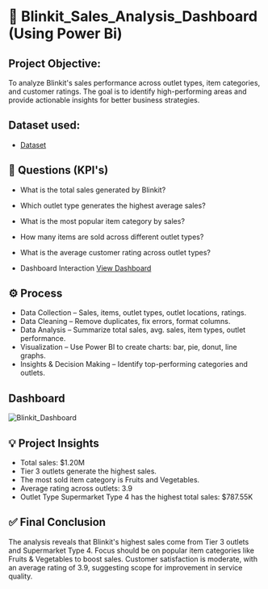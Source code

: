 # 🌟 Blinkit_Sales_Analysis_Dashboard (Using Power Bi)

## Project Objective:
To analyze Blinkit's sales performance across outlet types, item categories, and customer ratings. The goal is to identify high-performing areas and provide actionable insights for better business strategies.

## Dataset used: 
- <a href="https://github.com/BussaReddyRevanthKumar/Blinkit_Sales_Analysis_Dashboard/blob/main/blinkit%20power%20bi.pbix">Dataset</a>

## 🔎 Questions (KPI's)
- What is the total sales generated by Blinkit?
- Which outlet type generates the highest average sales?
- What is the most popular item category by sales?
- How many items are sold across different outlet types?
- What is the average customer rating across outlet types?

- Dashboard Interaction <a href="https://github.com/BussaReddyRevanthKumar/Blinkit_Sales_Analysis_Dashboard/blob/main/Blinkit_Dashboard.jpg">View Dashboard</a>

## ⚙️ Process
- Data Collection – Sales, items, outlet types, outlet locations, ratings.
- Data Cleaning – Remove duplicates, fix errors, format columns.
- Data Analysis – Summarize total sales, avg. sales, item types, outlet performance.
- Visualization – Use Power BI to create charts: bar, pie, donut, line graphs.
- Insights & Decision Making – Identify top-performing categories and outlets.

## Dashboard
![Blinkit_Dashboard](https://github.com/user-attachments/assets/09679cb1-0186-480a-9146-62bda4ff1a19)

## 💡 Project Insights
- Total sales: $1.20M
- Tier 3 outlets generate the highest sales.
- The most sold item category is Fruits and Vegetables.
- Average rating across outlets: 3.9
- Outlet Type Supermarket Type 4 has the highest total sales: $787.55K

## ✅ Final Conclusion
The analysis reveals that Blinkit's highest sales come from Tier 3 outlets and Supermarket Type 4. Focus should be on popular item categories like Fruits & Vegetables to boost sales. Customer satisfaction is moderate, with an average rating of 3.9, suggesting scope for improvement in service quality.


